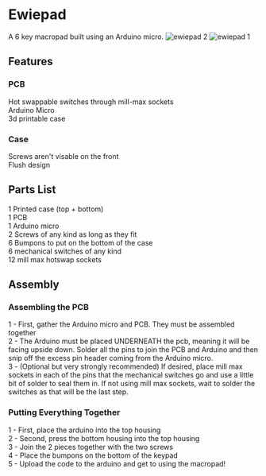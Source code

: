 # Ewiepad

A 6 key macropad built using an Arduino micro.
![ewiepad 2](https://user-images.githubusercontent.com/54287921/132967136-a954fb05-c67d-4464-af6d-f41b28821d02.jpg)
![ewiepad 1](https://user-images.githubusercontent.com/54287921/132967135-6d00d9a1-f2bd-4dec-b0fa-be93921628a6.jpg)

## Features
### PCB
Hot swappable switches through mill-max sockets
<br> Arduino Micro
<br> 3d printable case

### Case
Screws aren't visable on the front
<br> Flush design

## Parts List
1 Printed case (top + bottom)
<br> 1 PCB
<br> 1 Arduino micro
<br> 2 Screws of any kind as long as they fit
<br> 6 Bumpons to put on the bottom of the case
<br> 6 mechanical switches of any kind
<br> 12 mill max hotswap sockets

## Assembly
### Assembling the PCB
1 - First, gather the Arduino micro and PCB. They must be assembled together
<br> 2 - The Arduino must be placed UNDERNEATH the pcb, meaning it will be facing upside down. Solder all the pins to join the PCB and Arduino and then snip off the excess pin header coming from the Arduino micro.
<br> 3 - (Optional but very strongly recommended) If desired, place mill max sockets in each of the pins that the mechanical switches go and use a little bit of solder to seal them in. If not using mill max sockets, wait to solder the switches as that will be the last step.

### Putting Everything Together
1 - First, place the arduino into the top housing 
<br> 2 - Second, press the bottom housing into the top housing
<br> 3 - Join the 2 pieces together with the two screws
<br> 4 - Place the bumpons on the bottom of the keypad
<br> 5 - Upload the code to the arduino and get to using the macropad!
